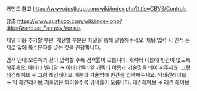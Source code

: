 커맨드 참고
	https://www.dustloop.com/wiki/index.php?title=GBVS/Controls

참조
	https://www.dustloop.com/wiki/index.php?title=Granblue_Fantasy_Versus

채널 이용
	추가할 부분, 개선할 부분은 채널을 통해 말씀해주세요.
	채팅 입력 시 인식 문제로 앞에 특수문자를 넣는 것을 권장합니다.
	
검색 안내
	오른쪽과 같이 입력할 수록 검색률이 오릅니다.
		캐릭터 이름에 빈칸이 없도록 해주세요.
			아바타 벨리알 → 아바타벨리알
		캐릭터 이름과 기술명을 띄어 써주세요.
			그랑레긴레이브 → 그랑 레긴레이브
		버튼과 기술명에 빈칸을 입력해주세요.
			약레긴레이브 → 약 레긴레이브
		기술명은 띄어쓸수록 검색률이 오릅니다.
			레긴레이브 → 레긴 레이브